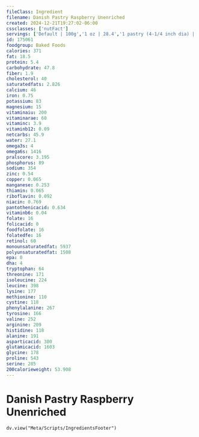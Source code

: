 ```yaml
---
fileClass: Ingredient
filename: Danish Pastry Raspberry Unenriched
created: 2024-12-21T19:27:02-06:00
cssclasses: ['nutFact']
servings: ['Default | 100g','1 oz | 28.4','1 pastry (4-1/4 inch dia) | 71']
id: 175061
foodgroup: Baked Foods
calories: 371
fat: 18.5
protein: 5.4
carbohydrate: 47.8
fiber: 1.9
cholesterol: 40
saturatedfats: 2.826
calcium: 46
iron: 0.75
potassium: 83
magnesium: 15
vitaminaiu: 200
vitaminarae: 60
vitaminc: 3.9
vitaminb12: 0.09
netcarbs: 45.9
water: 27.1
omega3s: 4
omega6s: 1416
pralscore: 3.195
phosphorus: 89
sodium: 354
zinc: 0.54
copper: 0.065
manganese: 0.253
thiamin: 0.065
riboflavin: 0.092
niacin: 0.769
pantothenicacid: 0.634
vitaminb6: 0.04
folate: 16
folicacid: 0
foodfolate: 16
folatedfe: 16
retinol: 60
monounsaturatedfat: 5937
polyunsaturatedfat: 1508
epa: 0
dha: 4
tryptophan: 64
threonine: 171
isoleucine: 224
leucine: 398
lysine: 177
methionine: 110
cystine: 118
phenylalanine: 267
tyrosine: 166
valine: 252
arginine: 209
histidine: 118
alanine: 191
asparticacid: 300
glutamicacid: 1603
glycine: 178
proline: 543
serine: 285
200calorieweight: 53.908
---
```


# Danish Pastry Raspberry Unenriched

```dataviewjs
dv.view("Meta/Scripts/IngredientsFooter")
```